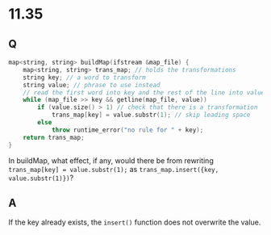 # 11.35

## Q

```c++
map<string, string> buildMap(ifstream &map_file) {
    map<string, string> trans_map; // holds the transformations
    string key; // a word to transform
    string value; // phrase to use instead
    // read the first word into key and the rest of the line into value
    while (map_file >> key && getline(map_file, value))
        if (value.size() > 1) // check that there is a transformation
            trans_map[key] = value.substr(1); // skip leading space
        else
            throw runtime_error("no rule for " + key);
    return trans_map;
}
```
In buildMap, what effect, if any, would there be from
rewriting `trans_map[key] = value.substr(1);` as `trans_map.insert({key, value.substr(1)})`?

## A

If the key already exists, the `insert()` function does not overwrite the value.